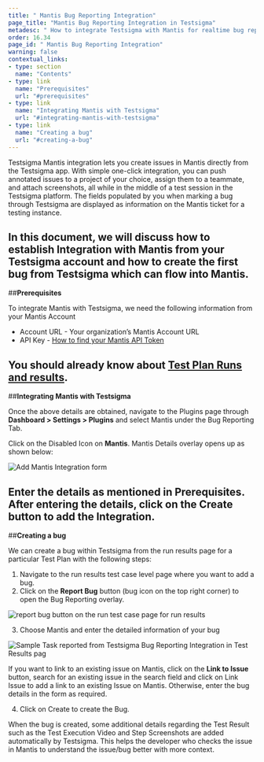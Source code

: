 ```yaml
---
title: " Mantis Bug Reporting Integration"
page_title: "Mantis Bug Reporting Integration in Testsigma"
metadesc: " How to integrate Testsigma with Mantis for realtime bug reporting during Test Runs"
order: 16.34
page_id: " Mantis Bug Reporting Integration"
warning: false
contextual_links:
- type: section
  name: "Contents"
- type: link
  name: "Prerequisites"
  url: "#prerequisites"
- type: link
  name: "Integrating Mantis with Testsigma"
  url: "#integrating-mantis-with-testsigma"
- type: link
  name: "Creating a bug"
  url: "#creating-a-bug"
---
```

Testsigma Mantis integration lets you create issues in Mantis directly from the Testsigma app. With simple one-click integration, you can push annotated issues to a project of your choice, assign them to a teammate, and attach screenshots, all while in the middle of a test session in the Testsigma platform. The fields populated by you when marking a bug through Testsigma are displayed as information on the Mantis ticket for a testing instance.


In this document, we will discuss how to establish Integration with Mantis from your Testsigma account and how to create the first bug from Testsigma which can flow into Mantis.
---
##**Prerequisites**

To integrate Mantis with Testsigma, we need the following information from your Mantis Account
  * Account URL - Your organization’s Mantis Account URL
  * API Key - [How to find your Mantis API Token](https://mantisbt.org/documentation.php)


You should already know about [Test Plan Runs and results](https://testsigma.com/docs/runs/test-plan-executions/).
---
##**Integrating Mantis with Testsigma**

Once the above details are obtained, navigate to the Plugins page through **Dashboard > Settings > Plugins** and select Mantis under the Bug Reporting Tab.

Click on the Disabled Icon on **Mantis**. Mantis Details overlay opens up as shown below:

![Add Mantis Integration form](https://docs.testsigma.com/images/mantis/add-Mantis-integration-form.png)

Enter the details as mentioned in Prerequisites. After entering the details, click on the Create button to add the Integration.
---
##**Creating a bug**

We can create a bug within Testsigma from the run results page for a particular Test Plan with the following steps:

  1. Navigate to the run results test case level page where you want to add a bug.
  2. Click on the **Report Bug** button (bug icon on the top right corner) to open the Bug   Reporting overlay.

  ![report bug button on the run test case page for run results](https://docs.testsigma.com/images/mantis/run-results-test-case-page-report-bug-button-mantis.png)

  3. Choose Mantis and enter the detailed information of your bug
  
  ![Sample Task reported from Testsigma Bug Reporting Integration in Test Results pag](https://docs.testsigma.com/images/mantis/placeholder-image.png)

  If you want to link to an existing issue on Mantis,
  click on the **Link to Issue** button, search for an existing issue in the search field and click on Link Issue to add a link to an existing Issue on Mantis. Otherwise, enter the bug details in the form as required.

  4.  Click on Create to create the Bug.

When the bug is created, some additional details regarding the Test Result such as the Test Execution Video and Step Screenshots are added automatically by Testsigma. This helps the developer who checks the issue in Mantis to understand the issue/bug better with more context.
